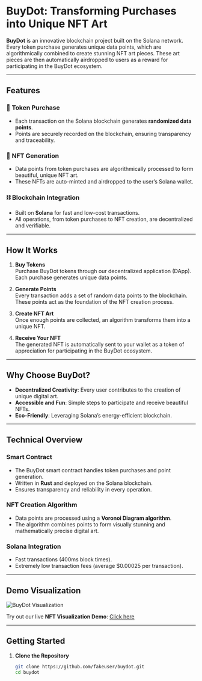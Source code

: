 # BuyDot: Transforming Purchases into Unique NFT Art

**BuyDot** is an innovative blockchain project built on the Solana network. Every token purchase generates unique data points, which are algorithmically combined to create stunning NFT art pieces. These art pieces are then automatically airdropped to users as a reward for participating in the BuyDot ecosystem.

---

## Features

### 🛒 **Token Purchase**
- Each transaction on the Solana blockchain generates **randomized data points**.
- Points are securely recorded on the blockchain, ensuring transparency and traceability.

### 🎨 **NFT Generation**
- Data points from token purchases are algorithmically processed to form beautiful, unique NFT art.
- These NFTs are auto-minted and airdropped to the user’s Solana wallet.

### ⛓️ **Blockchain Integration**
- Built on **Solana** for fast and low-cost transactions.
- All operations, from token purchases to NFT creation, are decentralized and verifiable.

---

## How It Works

1. **Buy Tokens**  
   Purchase BuyDot tokens through our decentralized application (DApp). Each purchase generates unique data points.

2. **Generate Points**  
   Every transaction adds a set of random data points to the blockchain. These points act as the foundation of the NFT creation process.

3. **Create NFT Art**  
   Once enough points are collected, an algorithm transforms them into a unique NFT.

4. **Receive Your NFT**  
   The generated NFT is automatically sent to your wallet as a token of appreciation for participating in the BuyDot ecosystem.

---

## Why Choose BuyDot?

- **Decentralized Creativity**: Every user contributes to the creation of unique digital art.
- **Accessible and Fun**: Simple steps to participate and receive beautiful NFTs.
- **Eco-Friendly**: Leveraging Solana’s energy-efficient blockchain.

---

## Technical Overview

### Smart Contract
- The BuyDot smart contract handles token purchases and point generation.
- Written in **Rust** and deployed on the Solana blockchain.
- Ensures transparency and reliability in every operation.

### NFT Creation Algorithm
- Data points are processed using a **Voronoi Diagram algorithm**.
- The algorithm combines points to form visually stunning and mathematically precise digital art.

### Solana Integration
- Fast transactions (400ms block times).
- Extremely low transaction fees (average $0.00025 per transaction).

---

## Demo Visualization

![BuyDot Visualization](https://example.com/demo-visualization.png)

Try out our live **NFT Visualization Demo**: [Click here](https://buydotproject.sol/demo)

---

## Getting Started

1. **Clone the Repository**  
   ```bash
   git clone https://github.com/fakeuser/buydot.git
   cd buydot
